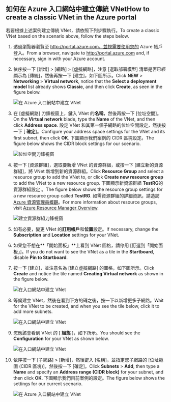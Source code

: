 ## <a name="how-to-create-a-classic-vnet-in-the-azure-portal"></a><span data-ttu-id="361eb-101">如何在 Azure 入口網站中建立傳統 VNet</span><span class="sxs-lookup"><span data-stu-id="361eb-101">How to create a classic VNet in the Azure portal</span></span>
<span data-ttu-id="361eb-102">若要根據上述案例建立傳統 VNet，請依照下列步驟執行。</span><span class="sxs-lookup"><span data-stu-id="361eb-102">To create a classic VNet based on the scenario above, follow the steps below.</span></span>

1. <span data-ttu-id="361eb-103">透過瀏覽器瀏覽至 http://portal.azure.com，並視需要使用您的 Azure 帳戶登入。</span><span class="sxs-lookup"><span data-stu-id="361eb-103">From a browser, navigate to http://portal.azure.com and, if necessary, sign in with your Azure account.</span></span>
2. <span data-ttu-id="361eb-104">依序按一下 [新增]  >  [網路]  >  [虛擬網路]，注意 [選取部署模型] 清單是否已經顯示為 [傳統]，然後再按一下 [建立]，如下圖所示。</span><span class="sxs-lookup"><span data-stu-id="361eb-104">Click **NEW** > **Networking** > **Virtual network**, notice that the **Select a deployment model** list already shows **Classic**, and then click **Create**, as seen in the figure below.</span></span>
   
    ![在 Azure 入口網站中建立 VNet](./media/virtual-networks-create-vnet-classic-pportal-include/vnet-create-pportal-figure1.gif)
3. <span data-ttu-id="361eb-106">在 [虛擬網路] 刀鋒視窗上，鍵入 VNet 的**名稱**，然後再按一下 [位址空間]。</span><span class="sxs-lookup"><span data-stu-id="361eb-106">On the **Virtual network** blade, type the **Name** of the VNet, and then click **Address space**.</span></span> <span data-ttu-id="361eb-107">設定 VNet 和其第一個子網路的位址空間設定，然後按一下 [ **確定**]。</span><span class="sxs-lookup"><span data-stu-id="361eb-107">Configure your address space settings for the VNet and its first subnet, then click **OK**.</span></span> <span data-ttu-id="361eb-108">下圖顯示我們案例的 CIDR 區塊設定。</span><span class="sxs-lookup"><span data-stu-id="361eb-108">The figure below shows the CIDR block settings for our scenario.</span></span>
   
    ![位址空間刀鋒視窗](./media/virtual-networks-create-vnet-classic-pportal-include/vnet-create-pportal-figure2.png)
4. <span data-ttu-id="361eb-110">按一下 [資源群組]，選取要新增 VNet 的資源群組，或按一下 [建立新的資源群組]，將 VNet 新增到新的資源群組。</span><span class="sxs-lookup"><span data-stu-id="361eb-110">Click **Resource Group** and select a resource group to add the VNet to, or click **Create new resource group** to add the VNet to a new resource group.</span></span> <span data-ttu-id="361eb-111">下圖顯示新資源群組 **TestRG**的資源群組設定 。</span><span class="sxs-lookup"><span data-stu-id="361eb-111">The figure below shows the resource group settings for a new resource group called **TestRG**.</span></span> <span data-ttu-id="361eb-112">如需資源群組的詳細資訊，請造訪 [Azure 資源管理員概觀](../articles/azure-resource-manager/resource-group-overview.md#resource-groups)。</span><span class="sxs-lookup"><span data-stu-id="361eb-112">For more information about resource groups, visit [Azure Resource Manager Overview](../articles/azure-resource-manager/resource-group-overview.md#resource-groups).</span></span>
   
    ![建立資源群組刀鋒視窗](./media/virtual-networks-create-vnet-classic-pportal-include/vnet-create-pportal-figure3.png)
5. <span data-ttu-id="361eb-114">如有必要，變更 VNet 的**訂用帳戶**和**位置**設定。</span><span class="sxs-lookup"><span data-stu-id="361eb-114">If necessary, change the **Subscription** and **Location** settings for your VNet.</span></span> 
6. <span data-ttu-id="361eb-115">如果您不想在**「開始面板」**上看到 VNet 圖格，請停用 [釘選到「開始面板」]。</span><span class="sxs-lookup"><span data-stu-id="361eb-115">If you do not want to see the VNet as a tile in the **Startboard**, disable **Pin to Startboard**.</span></span> 
7. <span data-ttu-id="361eb-116">按一下 [建立]，並注意名為 [建立虛擬網路] 的圖格，如下圖所示。</span><span class="sxs-lookup"><span data-stu-id="361eb-116">Click **Create** and notice the tile named **Creating Virtual network** as shown in the figure below.</span></span>
   
    ![在入口網站中建立 VNet](./media/virtual-networks-create-vnet-classic-pportal-include/vnet-create-pportal-figure4.png)
8. <span data-ttu-id="361eb-118">等候建立 VNet，然後在看到下方的磚之後，按一下以新增更多子網路。</span><span class="sxs-lookup"><span data-stu-id="361eb-118">Wait for the VNet to be created, and when you see the tile below, click it to add more subnets.</span></span>
   
    ![在入口網站中建立 VNet](./media/virtual-networks-create-vnet-classic-pportal-include/vnet-create-pportal-figure5.png)
9. <span data-ttu-id="361eb-120">您應該會看到 VNet 的 [ **組態** ]，如下所示。</span><span class="sxs-lookup"><span data-stu-id="361eb-120">You should see the **Configuration** for your VNet as shown below.</span></span> 
   
    ![在入口網站中建立 VNet](./media/virtual-networks-create-vnet-classic-pportal-include/vnet-create-pportal-figure6.png)
10. <span data-ttu-id="361eb-122">依序按一下 [子網路]  >  [新增]，然後鍵入 [名稱]，並指定您子網路的 [位址範圍 (CIDR 區塊)]，然後按一下 [確定]。</span><span class="sxs-lookup"><span data-stu-id="361eb-122">Click **Subnets** > **Add**, then type a **Name** and specify an **Address range (CIDR block)** for your subnet, and then click **OK**.</span></span> <span data-ttu-id="361eb-123">下圖顯示我們目前案例的設定。</span><span class="sxs-lookup"><span data-stu-id="361eb-123">The figure below shows the settings for our current scenario.</span></span>
    
    ![在 Azure 入口網站中建立 VNet](./media/virtual-networks-create-vnet-classic-pportal-include/vnet-create-pportal-figure7.gif)


